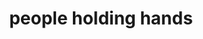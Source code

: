 ---
layout: people&body
title: people holding hands
emoji: people_holding_hands
permalink: 🧑‍🤝‍🧑.html
---